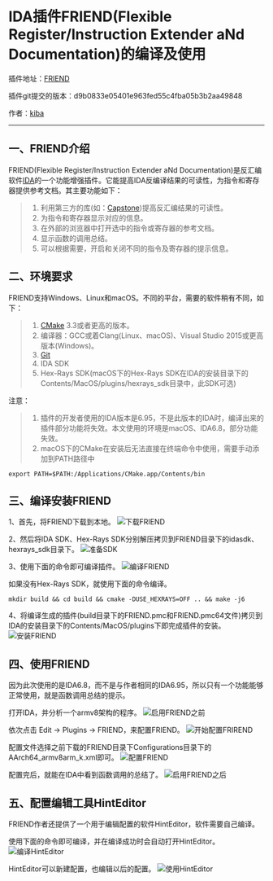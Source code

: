 # IDA插件FRIEND(Flexible Register/Instruction Extender aNd Documentation)的编译及使用

插件地址：[FRIEND](https://github.com/alexhude/FRIEND)

插件git提交的版本：d9b0833e05401e963fed55c4fba05b3b2aa49848

作者：[kiba](https://github.com/ovekiba/)



--------



## 一、FRIEND介绍

FRIEND(Flexible Register/Instruction Extender aNd Documentation)是反汇编软件[IDA](https://www.hex-rays.com/products/ida/index.shtml)的一个功能增强插件。它能提高IDA反编译结果的可读性，为指令和寄存器提供参考文档。其主要功能如下：

> 1. 利用第三方的库(如：[Capstone](http://www.capstone-engine.org))提高反汇编结果的可读性。
> 2. 为指令和寄存器显示对应的信息。
> 3. 在外部的浏览器中打开选中的指令或寄存器的参考文档。
> 4. 显示函数的调用总结。
> 5. 可以根据需要，开启和关闭不同的指令及寄存器的提示信息。



## 二、环境要求

FRIEND支持Windows、Linux和macOS。不同的平台，需要的软件稍有不同，如下：

> 1. [CMake](https://cmake.org) 3.3或者更高的版本。
> 2. 编译器：GCC或着Clang(Linux、macOS)、Visual Studio 2015或更高版本(Windows)。
> 3. [Git](https://git-scm.com)
> 4. IDA SDK
> 5. Hex-Rays SDK(macOS下的Hex-Rays SDK在IDA的安装目录下的Contents/MacOS/plugins/hexrays_sdk目录中，此SDK可选)


注意：

> 1. 插件的开发者使用的IDA版本是6.95，不是此版本的IDA时，编译出来的插件部分功能将失效。本文使用的环境是macOS、IDA6.8，部分功能失效。
> 2. macOS下的CMake在安装后无法直接在终端命令中使用，需要手动添加到PATH路径中
```shell
export PATH=$PATH:/Applications/CMake.app/Contents/bin
```



## 三、编译安装FRIEND

1、首先，将FRIEND下载到本地。
![下载FRIEND](./pictures/download-FRIEND.png)

2、然后将IDA SDK、Hex-Rays SDK分别解压拷贝到FRIEND目录下的idasdk、hexrays_sdk目录下。
![准备SDK](./pictures/prepare-sdks.png)

3、使用下面的命令即可编译插件。
![编译FRIEND](./pictures/compile-FRIEND.png)

如果没有Hex-Rays SDK，就使用下面的命令编译。
```shell
mkdir build && cd build && cmake -DUSE_HEXRAYS=OFF .. && make -j6
```

4、将编译生成的插件(build目录下的FRIEND.pmc和FRIEND.pmc64文件)拷贝到IDA的安装目录下的Contents/MacOS/plugins下即完成插件的安装。
![安装FRIEND](./pictures/install-FRIEND.png)



## 四、使用FRIEND

因为此次使用的是IDA6.8，而不是与作者相同的IDA6.95，所以只有一个功能能够正常使用，就是函数调用总结的提示。

打开IDA，并分析一个armv8架构的程序。
![启用FRIEND之前](./pictures/before-enable-FRIEND.png)

依次点击 Edit -> Plugins -> FRIEND，来配置FRIEND。
![开始配置FRIREND](./pictures/open-FRIEND-config.png)

配置文件选择之前下载的FRIEND目录下Configurations目录下的AArch64_armv8arm_k.xml即可。
![配置FRIEND](./pictures/config-FRIEND.png)

配置完后，就能在IDA中看到函数调用的总结了。
![启用FRIEND之后](./pictures/after-enable-FRIEND.png)



## 五、配置编辑工具HintEditor

FRIEND作者还提供了一个用于编辑配置的软件HintEditor，软件需要自己编译。

使用下面的命令即可编译，并在编译成功时会自动打开HintEditor。
![编译HintEditor](./pictures/compile-hinteditor.png)

HintEditor可以新建配置，也编辑以后的配置。
![使用HintEditor](./pictures/use-hinteditor.png)
